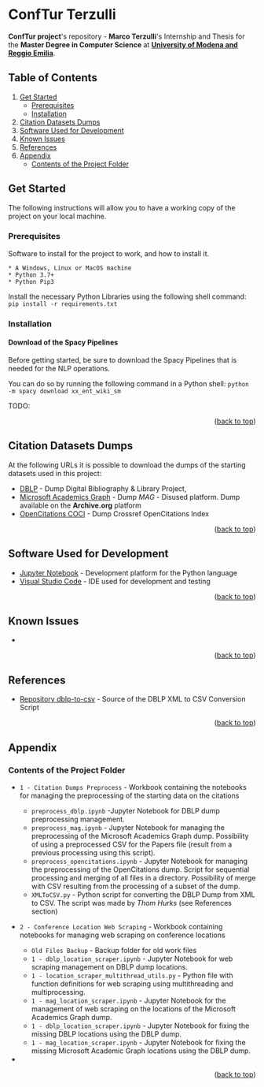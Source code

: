 # ConfTur Terzulli
**ConfTur project**'s repository - **Marco Terzulli**'s Internship and Thesis for the **Master Degree in Computer Science** at [**University of Modena and Reggio Emilia**](https://www.unimore.it/).

## Table of Contents
<ol>
	<li>
		<a href="#get-started">Get Started</a>
		<ul>
			<li><a href="#prerequisites">Prerequisites</a></li>
			<li><a href="#installation">Installation</a></li>
		</ul>
	</li>
	<li><a href="#citation-datasets-dumps">Citation Datasets Dumps</a></li>
	<li><a href="#software--used-for-developmento">Software Used for Development</a></li>
	<li><a href="#known-issues">Known Issues</a></li>
	<li><a href="#references">References</a></li>
	<li>
		<a href="#appendix">Appendix</a>
		<ul>
			<li><a href="#contents-of-the-project-folder">Contents of the Project Folder</a></li>
		</ul>
	</li>
</ol>
 
 
## Get Started

The following instructions will allow you to have a working copy of the project on your local machine.

### Prerequisites

Software to install for the project to work, and how to install it.

```
* A Windows, Linux or MacOS machine
* Python 3.7+
* Python Pip3
```

Install the necessary Python Libraries using the following shell command: ```pip install -r requirements.txt```

### Installation

#### Download of the Spacy Pipelines
Before getting started, be sure to download the Spacy Pipelines that is needed for the NLP operations.

You can do so by running the following command in a Python shell: ```python -m spacy download xx_ent_wiki_sm```

TODO: <br />

<p align="right">(<a href="#top">back to top</a>)</p>



## Citation Datasets Dumps
At the following URLs it is possible to download the dumps of the starting datasets used in this project:
* [DBLP](https://dblp.uni-trier.de/xml/) - Dump Digital Bibliography & Library Project,
* [Microsoft Academics Graph](https://archive.org/download/mag-2021-06-07/mag/) - Dump *MAG* - Disused platform. Dump available on the **Archive.org** platform
* [OpenCitations COCI](https://opencitations.net/download) - Dump Crossref OpenCitations Index

<p align="right">(<a href="#top">back to top</a>)</p>

## Software Used for Development
* [Jupyter Notebook](https://jupyter.org/) - Development platform for the Python language
* [Visual Studio Code](https://code.visualstudio.com/) - IDE used for development and testing

<p align="right">(<a href="#top">back to top</a>)</p>

## Known Issues
* 

<p align="right">(<a href="#top">back to top</a>)</p>

## References
* [Repository dblp-to-csv](https://github.com/ThomHurks/dblp-to-csv) - Source of the DBLP XML to CSV Conversion Script

<p align="right">(<a href="#top">back to top</a>)</p>


## Appendix

### Contents of the Project Folder
* ```1 - Citation Dumps Preprocess``` - Workbook containing the notebooks for managing the preprocessing of the starting data on the citations
	* ```preprocess_dblp.ipynb``` -Jupyter Notebook for DBLP dump preprocessing management.
	* ```preprocess_mag.ipynb``` -  Jupyter Notebook for managing the preprocessing of the Microsoft Academics Graph dump. Possibility of using a preprocessed CSV for the Papers file (result from a previous processing using this script).
	* ```preprocess_opencitations.ipynb``` - Jupyter Notebook for managing the preprocessing of the OpenCitations dump. Script for sequential processing and merging of all files in a directory. Possibility of merge with CSV resulting from the processing of a subset of the dump.
	* ```XMLToCSV.py``` - Python script for converting the DBLP Dump from XML to CSV. The script was made by *Thom Hurks* (see References section)

* ```2 - Conference Location Web Scraping``` - Workbook containing notebooks for managing web scraping on conference locations
	* ```Old Files Backup``` - Backup folder for old work files
	* ```1 - dblp_location_scraper.ipynb``` - Jupyter Notebook for web scraping management on DBLP dump locations.
	* ```1 - location_scraper_multithread_utils.py``` - Python file with function definitions for web scraping using multithreading and multiprocessing.
	* ```1 - mag_location_scraper.ipynb``` - Jupyter Notebook for the management of web scraping on the locations of the Microsoft Academics Graph dump.
	* ```1 - dblp_location_scraper.ipynb``` - Jupyter Notebook for fixing the missing DBLP locations using the DBLP dump.
	* ```1 - mag_location_scraper.ipynb``` - Jupyter Notebook for fixing the missing Microsoft Academic Graph locations using the DBLP dump.
 * 

<p align="right">(<a href="#top">back to top</a>)</p>
